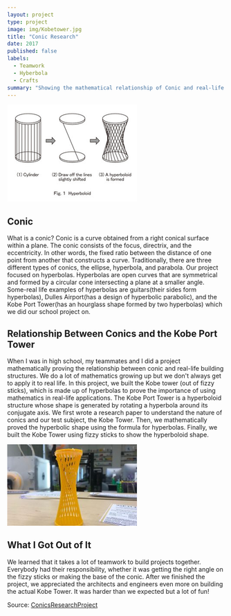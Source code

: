 ```yaml
---
layout: project
type: project
image: img/Kobetower.jpg
title: "Conic Research"
date: 2017
published: false
labels:
  - Teamwork
  - Hyberbola
  - Crafts
summary: "Showing the mathematical relationship of Conic and real-life structures by building the Kobe Tower."
---
```


<img class="img-fluid" src="../img/kobe tower build.jpg">

## Conic

What is a conic? Conic is a curve obtained from a right conical surface within a plane. The conic consists of the focus, directrix, and the eccentricity. In other words, the fixed ratio between the distance of one point from another that constructs a curve. Traditionally, there are three different types of conics, the ellipse, hyperbola, and parabola. Our project focused on hyperbolas. Hyperbolas are open curves that are symmetrical and formed by a circular cone intersecting a plane at a smaller angle. Some-real life examples of hyperbolas are guitars(their sides form hyperbolas), Dulles Airport(has a design of hyperbolic parabolic), and the Kobe Port Tower(has an hourglass shape formed by two hyperbolas) which we did our school project on.

## Relationship Between Conics and the Kobe Port Tower

When I was in high school, my teammates and I did a project mathematically proving the relationship between conic and real-life building structures. We do a lot of mathematics growing up but we don't always get to apply it to real life. In this project, we built the Kobe tower (out of fizzy sticks), which is made up of hyperbolas to prove the importance of using mathematics in real-life applications. The Kobe Port Tower is a hyperboloid structure whose shape is generated by rotating a hyperbola around its conjugate axis. We first wrote a research paper to understand the nature of conics and our test subject, the Kobe Tower. Then, we mathematically proved the hyperbolic shape using the formula for hyperbolas. Finally, we built the Kobe Tower using fizzy sticks to show the hyperboloid shape.

<img class="img-fluid" src="../img/hyperboloid.jpg">

## What I Got Out of It

We learned that it takes a lot of teamwork to build projects together. Everybody had their responsibility, whether it was getting the right angle on the fizzy sticks or making the base of the conic. After we finished the project, we appreciated the architects and engineers even more on building the actual Kobe Tower. It was harder than we expected but a lot of fun!

Source: <a href="https://docs.google.com/document/d/10mhWSKnGa7CArvrl5f9c4nQA1JNdS-x9plqarP4X58w/edit?usp=sharing"><i class="large github icon "></i>ConicsResearchProject</a>
